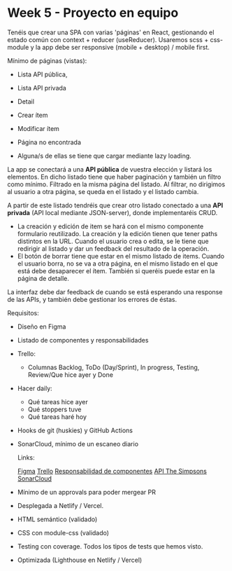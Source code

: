 # Week 5 - Proyecto en equipo

Tenéis que crear una SPA con varias 'páginas' en React, gestionando el estado común con context + reducer (useReducer). Usaremos scss + css-module y la app debe ser responsive (mobile + desktop) / mobile first.

Mínimo de páginas (vistas):

- Lista API pública,
- Lista API privada
- Detail
- Crear ítem
- Modificar ítem
- Página no encontrada

- Alguna/s de ellas se tiene que cargar mediante lazy loading.

La app se conectará a una **API pública** de vuestra elección y listará los elementos. En dicho listado tiene que haber paginación y también un filtro como mínimo. Filtrado en la misma página del listado. Al filtrar, no dirigimos al usuario a otra página, se queda en el listado y el listado cambia.

A partir de este listado tendréis que crear otro listado conectado a una **API privada** (API local mediante JSON-server), donde implementaréis CRUD.

- La creación y edición de item se hará con el mismo componente formulario reutilizado. La creación y la edición tienen que tener paths distintos en la URL. Cuando el usuario crea o edita, se le tiene que redirigir al listado y dar un feedback del resultado de la operación.
- El botón de borrar tiene que estar en el mismo listado de items. Cuando el usuario borra, no se va a otra página, en el mismo listado en el que está debe desaparecer el ítem. También si queréis puede estar en la página de detalle.

La interfaz debe dar feedback de cuando se está esperando una response de las APIs, y también debe gestionar los errores de éstas.

Requisitos:

- Diseño en Figma
- Listado de componentes y responsabilidades
- Trello:

  - Columnas Backlog, ToDo (Day/Sprint), In progress, Testing, Review/Que hice ayer y Done

- Hacer daily:

  - Qué tareas hice ayer
  - Qué stoppers tuve
  - Qué tareas haré hoy

- Hooks de git (huskies) y GitHub Actions
- SonarCloud, mínimo de un escaneo diario

  Links:

  [Figma](https://www.figma.com/file/IlBCxyjLA692vb42XsHJ19/The-Simpsons-API---Denver-Buggers?type=design&node-id=0-1&mode=design&t=iRlKYAzaC1rwYxsU-0)
  [Trello](https://trello.com/b/8ZaMxQMZ/denver-buggers)
  [Responsabilidad de componentes](https://docs.google.com/document/d/11s7PmUKd-nojjCcrv-e1q_FXnLKn0EGl4f76_ZqmSuc/edit)
  [API The Simpsons](https://simpsonsapi.000webhostapp.com/)
  [SonarCloud](https://sonarcloud.io/project/configuration?id=isdi-coders-2023_DenverDebuggers-202309-mad)

- Mínimo de un approvals para poder mergear PR
- Desplegada a Netlify / Vercel.

- HTML semántico (validado)
- CSS con module-css (validado)
- Testing con coverage. Todos los tipos de tests que hemos visto.
- Optimizada (Lighthouse en Netlify / Vercel)
